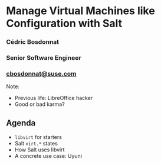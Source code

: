 <!-- .slide: data-state="cover" id="cover-page" data-timing="60" data-menu-title="Cover slide" -->
<div class="title">
    <h1>Manage Virtual Machines like Configuration with Salt</h1>
</div>

<div class="row presenters">
    <div class="presenter presenter-1">
        <h3 class="name">Cédric Bosdonnat</h3>
        <h3 class="job-title">Senior Software Engineer</h3>
        <h3 class="email"><a href="mailto:cbosdonnat@suse.com">cbosdonnat@suse.com</a></h3>
    </div>
</div>

Note:
* Previous life: LibreOffice hacker
* Good or bad karma?


<!-- .slide: data-state="normal" id="agenda" data-timing="60" data-menu-title="Agenda" -->
## Agenda

* `libvirt` for starters
* Salt `virt.*` states
* How Salt uses libvirt
* A concrete use case: Uyuni
